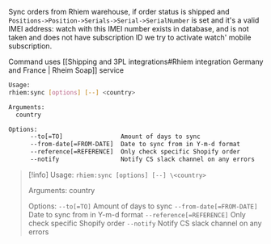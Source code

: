 Sync orders from Rhiem warehouse, if order status  is shipped and `Positions->Position->Serials->Serial->SerialNumber` is set  and it's a valid IMEI address: watch with this IMEI number exists in database, and is not taken and does not have subscription ID we try to activate watch' mobile subscription.

Command uses [[Shipping and 3PL integrations#Rhiem integration Germany and France | Rheim Soap]] service

```bash
Usage:
rhiem:sync [options] [--] <country>

Arguments:
  country

Options:
      --to[=TO]                Amount of days to sync
      --from-date[=FROM-DATE]  Date to sync from in Y-m-d format
      --reference[=REFERENCE]  Only check specific Shopify order
      --notify                 Notify CS slack channel on any errors
```

 > [!info]
 > Usage:
 > `rhiem:sync [options] [--] \<country>`
 > 
 > Arguments:
 >   country
 > 
 > Options:
 >       `--to[=TO]`                Amount of days to sync
 >       `--from-date[=FROM-DATE]`  Date to sync from in Y-m-d format
 >       `--reference[=REFERENCE]`  Only check specific Shopify order
 >       `--notify`                 Notify CS slack channel on any errors